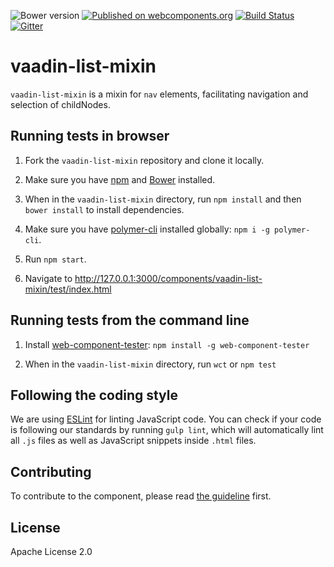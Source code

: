 ![Bower version](https://img.shields.io/bower/v/vaadin-list-mixin.svg)
[![Published on webcomponents.org](https://img.shields.io/badge/webcomponents.org-published-blue.svg)](https://www.webcomponents.org/element/vaadin/vaadin-list-mixin)
[![Build Status](https://travis-ci.org/vaadin/vaadin-list-mixin.svg?branch=master)](https://travis-ci.org/vaadin/vaadin-list-mixin)
[![Gitter](https://badges.gitter.im/Join%20Chat.svg)](https://gitter.im/vaadin/web-components?utm_source=badge&utm_medium=badge&utm_campaign=pr-badge)

# vaadin-list-mixin
`vaadin-list-mixin` is a mixin for `nav` elements, facilitating navigation and selection of childNodes.

## Running tests in browser

1. Fork the `vaadin-list-mixin` repository and clone it locally.

1. Make sure you have [npm](https://www.npmjs.com/) and [Bower](https://bower.io) installed.

1. When in the `vaadin-list-mixin` directory, run `npm install` and then `bower install` to install dependencies.

1. Make sure you have [polymer-cli](https://www.npmjs.com/package/polymer-cli) installed globally: `npm i -g polymer-cli`.

1. Run `npm start`.

1. Navigate to http://127.0.0.1:3000/components/vaadin-list-mixin/test/index.html


## Running tests from the command line

1. Install [web-component-tester](https://www.npmjs.com/package/web-component-tester): `npm install -g web-component-tester`

1. When in the `vaadin-list-mixin` directory, run `wct` or `npm test`


## Following the coding style

We are using [ESLint](http://eslint.org/) for linting JavaScript code. You can check if your code is following our standards by running `gulp lint`, which will automatically lint all `.js` files as well as JavaScript snippets inside `.html` files.


## Contributing

  To contribute to the component, please read [the guideline](https://github.com/vaadin/vaadin-core/blob/master/CONTRIBUTING.md) first.


## License

Apache License 2.0
